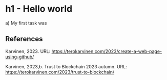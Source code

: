 # h1 - Hello world

a) My first task was 

## References 

Karvinen, 2023. URL: https://terokarvinen.com/2023/create-a-web-page-using-github/

Karvinen, 2023,b. Trust to Blockchain 2023 autumn. URL: https://terokarvinen.com/2023/trust-to-blockchain/

